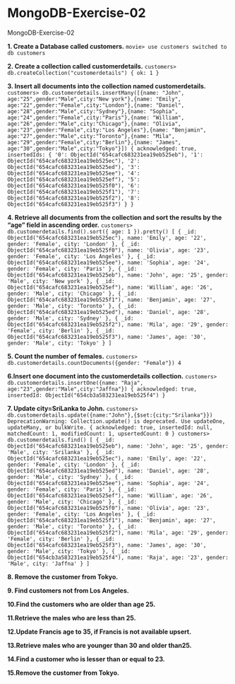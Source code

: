 # MongoDB-Exercise-02
MongoDB-Exercise-02

**1. Create a Database called customers.**
``movie> use customers
switched to db customers``

**2. Create a collection called customerdetails.**
``customers> db.createCollection("customerdetails")
{ ok: 1 }``

**3. Insert all documents into the collection named   customerdetails.**
``customers> db.customerdetails.insertMany([{name: "John", age:"25",gender:"Male",city:"New york"},{name: "Emily", age:"22",gender:"Female",city:"London"},{name: "Daniel", age:"28",gender:"Male",city:"Sydney"},{name: "Sophia", age:"24",gender:"Female",city:"Paris"},{name: "William", age:"26",gender:"Male",city:"Chicago"},{name: "Olivia", age:"23",gender:"Female",city:"Los Angeles"},{name: "Benjamin", age:"27",gender:"Male",city:"Toronto"},{name: "Mila", age:"29",gender:"Female",city:"Berlin"},{name: "James", age:"30",gender:"Male",city:"Tokyo"}])
{
  acknowledged: true,
  insertedIds: {
    '0': ObjectId("654cafc683231ea19eb525eb"),
    '1': ObjectId("654cafc683231ea19eb525ec"),
    '2': ObjectId("654cafc683231ea19eb525ed"),
    '3': ObjectId("654cafc683231ea19eb525ee"),
    '4': ObjectId("654cafc683231ea19eb525ef"),
    '5': ObjectId("654cafc683231ea19eb525f0"),
    '6': ObjectId("654cafc683231ea19eb525f1"),
    '7': ObjectId("654cafc683231ea19eb525f2"),
    '8': ObjectId("654cafc683231ea19eb525f3")
  }
}
``

**4. Retrieve all documents from the collection and sort the results by the “age” field    in ascending order.**
``customers> db.customerdetails.find().sort({ age: 1 }).pretty()
[
  {
    _id: ObjectId("654cafc683231ea19eb525ec"),
    name: 'Emily',
    age: '22',
    gender: 'Female',
    city: 'London'
  },
  {
    _id: ObjectId("654cafc683231ea19eb525f0"),
    name: 'Olivia',
    age: '23',
    gender: 'Female',
    city: 'Los Angeles'
  },
  {
    _id: ObjectId("654cafc683231ea19eb525ee"),
    name: 'Sophia',
    age: '24',
    gender: 'Female',
    city: 'Paris'
  },
  {
    _id: ObjectId("654cafc683231ea19eb525eb"),
    name: 'John',
    age: '25',
    gender: 'Male',
    city: 'New york'
  },
  {
    _id: ObjectId("654cafc683231ea19eb525ef"),
    name: 'William',
    age: '26',
    gender: 'Male',
    city: 'Chicago'
  },
  {
    _id: ObjectId("654cafc683231ea19eb525f1"),
    name: 'Benjamin',
    age: '27',
    gender: 'Male',
    city: 'Toronto'
  },
  {
    _id: ObjectId("654cafc683231ea19eb525ed"),
    name: 'Daniel',
    age: '28',
    gender: 'Male',
    city: 'Sydney'
  },
  {
    _id: ObjectId("654cafc683231ea19eb525f2"),
    name: 'Mila',
    age: '29',
    gender: 'Female',
    city: 'Berlin'
  },
  {
    _id: ObjectId("654cafc683231ea19eb525f3"),
    name: 'James',
    age: '30',
    gender: 'Male',
    city: 'Tokyo'
  }
]
``

**5. Count the number of females.**
``customers> db.customerdetails.countDocuments({gender: "Female"})
4
``

**6.Insert one document into the customerdetails collection.**
``customers> db.customerdetails.insertOne({name: "Raja", age:"23",gender:"Male",city:"Jaffna"})
{
  acknowledged: true,
  insertedId: ObjectId("654cb3a583231ea19eb525f4")
}
``

**7. Update city=SriLanka to John.**
``
customers> db.customerdetails.update({name:"John"},{$set:{city:"Srilanka"}})
DeprecationWarning: Collection.update() is deprecated. Use updateOne, updateMany, or bulkWrite.
{
  acknowledged: true,
  insertedId: null,
  matchedCount: 1,
  modifiedCount: 1,
  upsertedCount: 0
}
customers> db.customerdetails.find()
[
  {
    _id: ObjectId("654cafc683231ea19eb525eb"),
    name: 'John',
    age: '25',
    gender: 'Male',
    city: 'Srilanka'
  },
  {
    _id: ObjectId("654cafc683231ea19eb525ec"),
    name: 'Emily',
    age: '22',
    gender: 'Female',
    city: 'London'
  },
  {
    _id: ObjectId("654cafc683231ea19eb525ed"),
    name: 'Daniel',
    age: '28',
    gender: 'Male',
    city: 'Sydney'
  },
  {
    _id: ObjectId("654cafc683231ea19eb525ee"),
    name: 'Sophia',
    age: '24',
    gender: 'Female',
    city: 'Paris'
  },
  {
    _id: ObjectId("654cafc683231ea19eb525ef"),
    name: 'William',
    age: '26',
    gender: 'Male',
    city: 'Chicago'
  },
  {
    _id: ObjectId("654cafc683231ea19eb525f0"),
    name: 'Olivia',
    age: '23',
    gender: 'Female',
    city: 'Los Angeles'
  },
  {
    _id: ObjectId("654cafc683231ea19eb525f1"),
    name: 'Benjamin',
    age: '27',
    gender: 'Male',
    city: 'Toronto'
  },
  {
    _id: ObjectId("654cafc683231ea19eb525f2"),
    name: 'Mila',
    age: '29',
    gender: 'Female',
    city: 'Berlin'
  },
  {
    _id: ObjectId("654cafc683231ea19eb525f3"),
    name: 'James',
    age: '30',
    gender: 'Male',
    city: 'Tokyo'
  },
  {
    _id: ObjectId("654cb3a583231ea19eb525f4"),
    name: 'Raja',
    age: '23',
    gender: 'Male',
    city: 'Jaffna'
  }
]
``

**8. Remove the customer from Tokyo.**

**9.  Find customers not from Los Angeles.**

**10.Find the customers who are older than age 25.**

**11.Retrieve the males who are less than 25.**

**12.Update Francis age to 35, if Francis is not available upsert.**

**13.Retrieve males who are younger than 30 and older than25.**

**14.Find a customer who is lesser than or equal to 23.**

**15.Remove the customer from Tokyo.**

